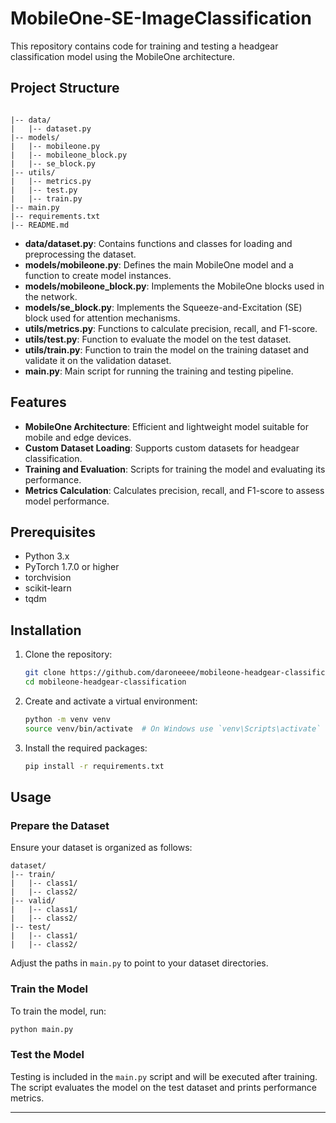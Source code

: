 # MobileOne-SE-ImageClassification

This repository contains code for training and testing a headgear classification model using the MobileOne architecture.

## Project Structure

```

|-- data/
|   |-- dataset.py
|-- models/
|   |-- mobileone.py
|   |-- mobileone_block.py
|   |-- se_block.py
|-- utils/
|   |-- metrics.py
|   |-- test.py
|   |-- train.py
|-- main.py
|-- requirements.txt
|-- README.md
```

- **data/dataset.py**: Contains functions and classes for loading and preprocessing the dataset.
- **models/mobileone.py**: Defines the main MobileOne model and a function to create model instances.
- **models/mobileone_block.py**: Implements the MobileOne blocks used in the network.
- **models/se_block.py**: Implements the Squeeze-and-Excitation (SE) block used for attention mechanisms.
- **utils/metrics.py**: Functions to calculate precision, recall, and F1-score.
- **utils/test.py**: Function to evaluate the model on the test dataset.
- **utils/train.py**: Function to train the model on the training dataset and validate it on the validation dataset.
- **main.py**: Main script for running the training and testing pipeline.

## Features

- **MobileOne Architecture**: Efficient and lightweight model suitable for mobile and edge devices.
- **Custom Dataset Loading**: Supports custom datasets for headgear classification.
- **Training and Evaluation**: Scripts for training the model and evaluating its performance.
- **Metrics Calculation**: Calculates precision, recall, and F1-score to assess model performance.

## Prerequisites

- Python 3.x
- PyTorch 1.7.0 or higher
- torchvision
- scikit-learn
- tqdm

## Installation

1. Clone the repository:
   ```bash
   git clone https://github.com/daroneeee/mobileone-headgear-classification.git
   cd mobileone-headgear-classification
   ```

2. Create and activate a virtual environment:
   ```bash
   python -m venv venv
   source venv/bin/activate  # On Windows use `venv\Scripts\activate`
   ```

3. Install the required packages:
   ```bash
   pip install -r requirements.txt
   ```

## Usage

### Prepare the Dataset

Ensure your dataset is organized as follows:
```
dataset/
|-- train/
|   |-- class1/
|   |-- class2/
|-- valid/
|   |-- class1/
|   |-- class2/
|-- test/
|   |-- class1/
|   |-- class2/
```
Adjust the paths in `main.py` to point to your dataset directories.

### Train the Model

To train the model, run:
```bash
python main.py
```

### Test the Model

Testing is included in the `main.py` script and will be executed after training. The script evaluates the model on the test dataset and prints performance metrics.

---
